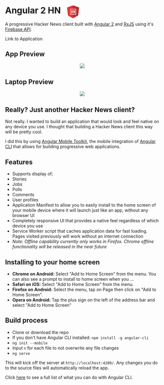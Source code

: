 # Angular 2 HN <img src="public/assets/images/angular2-hn.png" width = 40 style="position: absolute; padding-left: 20px;">

A progressive Hacker News client built with [Angular 2](https://angular.io/) and [RxJS](http://reactivex.io/) using it's [Firebase API](https://github.com/HackerNews/API).

Link to Application

## App Preview

<p align="center">
  <img src = "http://i.imgur.com/ooQoI4H.gif">
</p>

## Laptop Preview

<p align="center">
  <img src = "http://i.imgur.com/ooQoI4H.gif">
</p>

## Really? Just another Hacker News client?

Not really. I wanted to build an application that would look and feel native on any device you use. I thought that building a Hacker News client this way will be pretty cool.

I did this by using [Angular Mobile Toolkit](https://mobile.angular.io/), the mobile integration of [Angular CLI](https://cli.angular.io/) that allows for building progressive web applications.

## Features

 + Supports display of; 
  + Stories
  + Jobs
  + Polls
  + Comments
  + User profiles
 + Application Manifest to allow you to easily install to the home screen of your mobile device where it will launch just like an app, without any browser UI 
 + Completely responsive UI that provides a native feel regardless of which device you use
 + Service Worker script that caches application data for fast loading. Pages visited previously will work without an internet connection
  + *Note: Offline capability currently only works in Firefox. Chrome offline functionality will be released in the near future*

## Installing to your home screen

 - **Chrome on Android:** Select "Add to Home Screen" from the menu. You can also see a prompt to install to home screen when you ...
 - **Safari on iOS:** Select "Add to Home Screen" from the menu.
 - **Firefox on Android:** Select the menu, tap on Page then click on "Add to Home Screen".
 - **Opera on Android:** Tap the plus sign on the left of the address bar and select "Add to Home Screen"

## Build process

 - Clone or download the repo
 - If you don't have Angular CLI installed: `npm install -g angular-cli`
 - `ng init --mobile`
 - Input `n` for each file to not overwrite any file changes
 - `ng serve` 

This will kick off the server at `http://localhost:4200/`. Any changes you do to the source files will automatically reload the app.

Click [here](https://cli.angular.io/) to see a full list of what you can do with Angular CLI.
